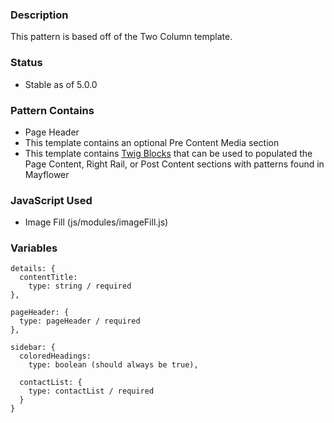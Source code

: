 ### Description
This pattern is based off of the Two Column template.

### Status
* Stable as of 5.0.0

### Pattern Contains
* Page Header
* This template contains an optional Pre Content Media section
* This template contains [Twig Blocks](https://twig.symfony.com/doc/2.x/tags/extends.html) that can be used to populated the Page Content, Right Rail, or Post Content sections with patterns found in Mayflower

### JavaScript Used
* Image Fill (js/modules/imageFill.js)

### Variables
~~~
details: {
  contentTitle:
    type: string / required
},

pageHeader: {
  type: pageHeader / required
},

sidebar: {
  coloredHeadings:
    type: boolean (should always be true),

  contactList: {
    type: contactList / required
  }
}
~~~
